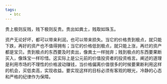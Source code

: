 ```yaml
---
tags:
  - btc
---
```

贵上极则反贱，贱下极则反贵。贵出如粪土，贱取如珠玉。

资产无论好坏，都可以带来利润，也可以带来损失。当它的价格贵到极点，就只能下跌，再好的资产也不值得拥有；当它的价格低到极点，就只能上涨，再烂的资产都是宝贝。贵到极点的东西要及时卖出，像粪土一样抛弃；贱到极点的东西要果断买入，像珠宝一样珍惜。这实际上是公元前的价值投资者的投资格言。阐述的道理是利用市场的不理性的价格波动赚钱，当价格偏离价值很多的时候要果断利用这样的机会，买低卖高，实现收益。要实现这样的目标必须有客观的眼光，冷静的心态和严格的纪律作为保障。